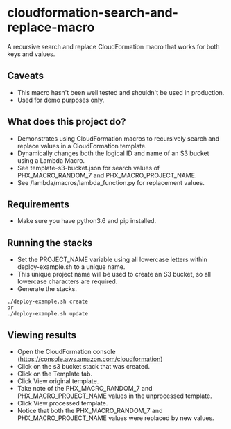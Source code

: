 # cloudformation-search-and-replace-macro
A recursive search and replace CloudFormation macro that works for both keys and values.

## Caveats
- This macro hasn't been well tested and shouldn't be used in production.
- Used for demo purposes only.

## What does this project do?
- Demonstrates using CloudFormation macros to recursively search and replace values in a CloudFormation template.
- Dynamically changes both the logical ID and name of an S3 bucket using a Lambda Macro.
- See template-s3-bucket.json for search values of PHX_MACRO_RANDOM_7 and PHX_MACRO_PROJECT_NAME.
- See /lambda/macros/lambda_function.py for replacement values.

## Requirements
- Make sure you have python3.6 and pip installed.

## Running the stacks
- Set the PROJECT_NAME variable using all lowercase letters within deploy-example.sh to a unique name.
- This unique project name will be used to create an S3 bucket, so all lowercase characters are required.
- Generate the stacks.
```
./deploy-example.sh create
or
./deploy-example.sh update
```

## Viewing results
- Open the CloudFormation console (https://console.aws.amazon.com/cloudformation)
- Click on the s3 bucket stack that was created.
- Click on the Template tab.
- Click View original template.
- Take note of the PHX_MACRO_RANDOM_7 and PHX_MACRO_PROJECT_NAME values in the unprocessed template.
- Click View processed template.
- Notice that both the PHX_MACRO_RANDOM_7 and PHX_MACRO_PROJECT_NAME values were replaced by new values.
